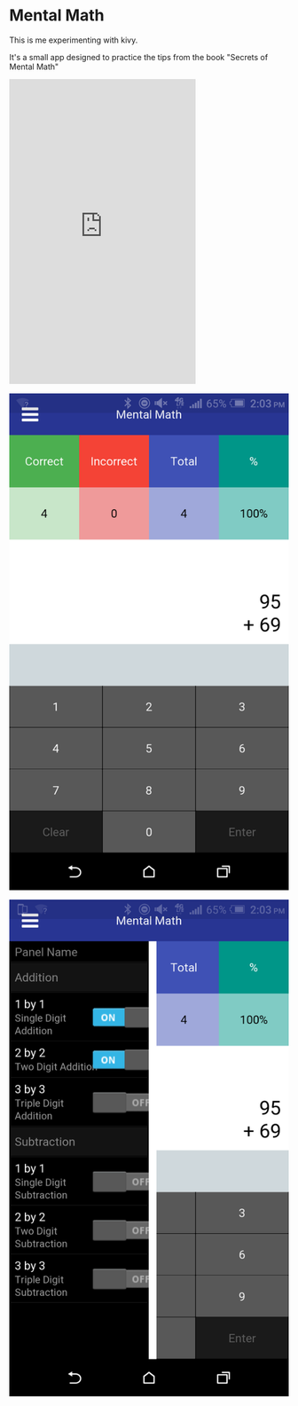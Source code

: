 # Mental Math

This is me experimenting with kivy.

It's a small app designed to practice the tips from the book "Secrets of Mental Math"

<iframe type="text/html" width="336" height="550" frameborder="0" allowfullscreen style="max-width:100%" src="https://read.amazon.com/kp/card?asin=B000Q80SM6&asin=B000Q80SM6&preview=inline&linkCode=kpe&ref_=cm_sw_r_kb_dp_jCxBxb2S7Q9CQ" ></iframe>

![Screenshot](Screenshot_20160624-140342.png)

![Screenshot](Screenshot_20160624-140355.png)
